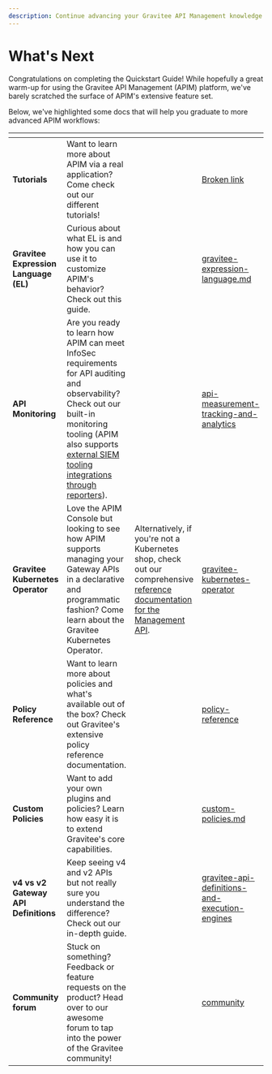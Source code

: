 ```yaml
---
description: Continue advancing your Gravitee API Management knowledge
---
```


# What's Next

Congratulations on completing the Quickstart Guide! While hopefully a great warm-up for using the Gravitee API Management (APIM) platform, we've barely scratched the surface of APIM's extensive feature set.&#x20;

Below, we've highlighted some docs that will help you graduate to more advanced APIM workflows:

<table data-card-size="large" data-view="cards"><thead><tr><th></th><th></th><th></th><th data-hidden data-card-target data-type="content-ref"></th></tr></thead><tbody><tr><td><strong>Tutorials</strong></td><td>Want to learn more about APIM via a real application? Come check out our different tutorials!</td><td></td><td><a href="broken-reference">Broken link</a></td></tr><tr><td><strong>Gravitee Expression Language (EL)</strong></td><td>Curious about what EL is and how you can use it to customize APIM's behavior? Check out this guide.</td><td></td><td><a href="../../guides/gravitee-expression-language.md">gravitee-expression-language.md</a></td></tr><tr><td><strong>API Monitoring</strong></td><td>Are you ready to learn how APIM can meet InfoSec requirements for API auditing and observability? Check out our built-in monitoring tooling (APIM also supports <a href="../configuration/reporters/">external SIEM tooling integrations through reporters</a>).</td><td></td><td><a href="../../guides/api-measurement-tracking-and-analytics/">api-measurement-tracking-and-analytics</a></td></tr><tr><td><strong>Gravitee Kubernetes Operator</strong></td><td>Love the APIM Console but looking to see how APIM supports managing your Gateway APIs in a declarative and programmatic fashion? Come learn about the Gravitee Kubernetes Operator.</td><td>Alternatively, if you're not a Kubernetes shop, check out our comprehensive <a href="../../reference/management-api-reference.md">reference documentation for the Management API</a>.</td><td><a href="../../guides/gravitee-kubernetes-operator/">gravitee-kubernetes-operator</a></td></tr><tr><td><strong>Policy Reference</strong></td><td>Want to learn more about policies and what's available out of the box? Check out Gravitee's extensive policy reference documentation.</td><td></td><td><a href="../../reference/policy-reference/">policy-reference</a></td></tr><tr><td><strong>Custom Policies</strong></td><td>Want to add your own plugins and policies? Learn how easy it is to extend Gravitee's core capabilities.</td><td></td><td><a href="../../guides/developer-contributions/custom-policies.md">custom-policies.md</a></td></tr><tr><td><strong>v4 vs v2 Gateway API Definitions</strong></td><td>Keep seeing v4 and v2 APIs but not really sure you understand the difference? Check out our in-depth guide.</td><td></td><td><a href="../../overview/gravitee-api-definitions-and-execution-engines/">gravitee-api-definitions-and-execution-engines</a></td></tr><tr><td><strong>Community forum</strong></td><td>Stuck on something? Feedback or feature requests on the product? Head over to our awesome forum to tap into the power of the Gravitee community!</td><td></td><td><a href="../../community-and-support/community/">community</a></td></tr></tbody></table>
